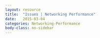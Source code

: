 ```yaml
---
layout: resource
title:  "Issues | Networking Performance"
date:   2015-03-04
categories: Networking-Performance
body-class: no-sidebar
---
```


